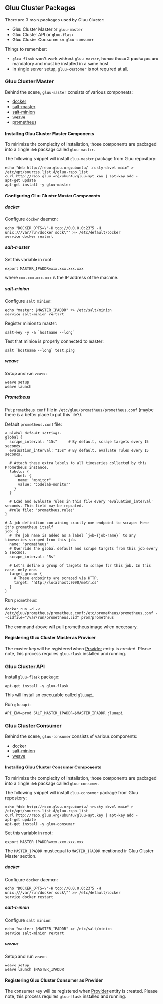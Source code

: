 ## Gluu Cluster Packages

There are 3 main packages used by Gluu Cluster:

* Gluu Cluster Master or `gluu-master`
* Gluu Cluster API or `gluu-flask`
* Gluu Cluster Consumer or `gluu-consumer`

Things to remember:

* `gluu-flask` won't work without `gluu-master`, hence these 2 packages are mandatory and must be installed in a same host.
* In single server setup, `gluu-customer` is not required at all.

### Gluu Cluster Master

Behind the scene, `gluu-master` consists of various components:

* [docker](https://www.docker.com/)
* [salt-master](https://github.com/saltstack/salt)
* [salt-minion](https://github.com/saltstack/salt)
* [weave](http://weave.works/)
* [prometheus](http://prometheus.io/)

#### Installing Gluu Cluster Master Components

To minimize the complexity of installation, those components are packaged into a single `deb` package called `gluu-master`.

The following snippet will install `gluu-master` package from Gluu repository:

```
echo "deb http://repo.gluu.org/ubuntu/ trusty-devel main" > /etc/apt/sources.list.d/gluu-repo.list
curl http://repo.gluu.org/ubuntu/gluu-apt.key | apt-key add -
apt-get update
apt-get install -y gluu-master
```

#### Configuring Gluu Cluster Master Components

##### docker

Configure ``docker`` daemon:

```
echo "DOCKER_OPTS=\"-H tcp://0.0.0.0:2375 -H unix:///var/run/docker.sock\"" >> /etc/default/docker
service docker restart
```

##### salt-master

Set this variable in root:

```
export MASTER_IPADDR=xxx.xxx.xxx.xxx
```

where `xxx.xxx.xxx.xxx` is the IP address of the machine.

##### salt-minion

Configure `salt-minion`:

```
echo "master: $MASTER_IPADDR" >> /etc/salt/minion
service salt-minion restart
```

Register minion to master:

```
salt-key -y -a `hostname --long`
```

Test that minion is properly connected to master:

```
salt `hostname --long` test.ping
```

##### weave

Setup and run `weave`:

```
weave setup
weave launch
```

##### Prometheus

Put `prometheus.conf` file in `/etc/gluu/prometheus/prometheus.conf`
(maybe there is a better place to put this file?).

Default `prometheus.conf` file:

```
# Global default settings.
global {
  scrape_interval: "15s"     # By default, scrape targets every 15 seconds.
  evaluation_interval: "15s" # By default, evaluate rules every 15 seconds.

  # Attach these extra labels to all timeseries collected by this Prometheus instance.
  labels: {
    label: {
      name: "monitor"
      value: "codelab-monitor"
    }
  }

  # Load and evaluate rules in this file every 'evaluation_interval' seconds. This field may be repeated.
  #rule_file: "prometheus.rules"
}

# A job definition containing exactly one endpoint to scrape: Here it's prometheus itself.
job: {
  # The job name is added as a label `job={job-name}` to any timeseries scraped from this job.
  name: "prometheus"
  # Override the global default and scrape targets from this job every 5 seconds.
  scrape_interval: "5s"

  # Let's define a group of targets to scrape for this job. In this case, only one.
  target_group: {
    # These endpoints are scraped via HTTP.
    target: "http://localhost:9090/metrics"
  }
}
```

Run `prometheus`:

```
docker run -d -v /etc/gluu/prometheus/prometheus.conf:/etc/prometheus/prometheus.conf --cidfile="/var/run/prometheus.cid" prom/prometheus
```

The command above will pull prometheus image when necessary.

#### Registering Gluu Cluster Master as Provider

The master key will be registered when [Provider](../../reference/api/provider.md) entity is created.
Please note, this process requires `gluu-flask` installed and running.

### Gluu Cluster API

Install `gluu-flask` package:

```
apt-get install -y gluu-flask
```

This will install an executable called `gluuapi`.

Run `gluuapi`:

```
API_ENV=prod SALT_MASTER_IPADDR=$MASTER_IPADDR gluuapi
```

### Gluu Cluster Consumer

Behind the scene, `gluu-consumer` consists of various components:

* [docker](https://www.docker.com/)
* [salt-minion](https://github.com/saltstack/salt)
* [weave](http://weave.works/)

#### Installing Gluu Cluster Consumer Components

To minimize the complexity of installation, those components are packaged into a single `deb` package called `gluu-consumer`.

The following snippet will install `gluu-consumer` package from Gluu repository:

```
echo "deb http://repo.gluu.org/ubuntu/ trusty-devel main" > /etc/apt/sources.list.d/gluu-repo.list
curl http://repo.gluu.org/ubuntu/gluu-apt.key | apt-key add -
apt-get update
apt-get install -y gluu-consumer
```

Set this variable in root:

```
export MASTER_IPADDR=xxx.xxx.xxx.xxx
```

The `MASTER_IPADDR` must equal to `MASTER_IPADDR` mentioned in Gluu Cluster Master section.

##### docker

Configure `docker` daemon:

```
echo "DOCKER_OPTS=\"-H tcp://0.0.0.0:2375 -H unix:///var/run/docker.sock\"" >> /etc/default/docker
service docker restart
```

##### salt-minion

Configure `salt-minion`:

```
echo "master: $MASTER_IPADDR" >> /etc/salt/minion
service salt-minion restart
```

##### weave

Setup and run `weave`:

```
weave setup
weave launch $MASTER_IPADDR
```

#### Registering Gluu Cluster Consumer as Provider

The consumer key will be registered when [Provider](../../reference/api/provider.md) entity is created.
Please note, this process requires `gluu-flask` installed and running.
